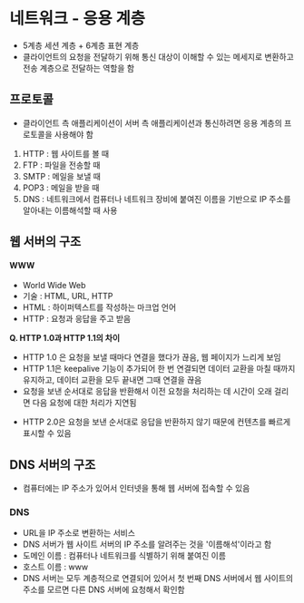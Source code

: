# 네트워크 - 응용 계층

- 5계층 세션 계층 + 6계층 표현 계층
- 클라이언트의 요청을 전달하기 위해 통신 대상이 이해할 수 있는 메세지로 변환하고 전송 계층으로 전달하는 역할을 함

## 프로토콜

- 클라이언트 측 애플리케이션이 서버 측 애플리케이션과 통신하려면 응용 계층의 프로토콜을 사용해야 함

1. HTTP : 웹 사이트를 볼 때
2. FTP : 파일을 전송할 때
3. SMTP : 메일을 보낼 때
4. POP3 : 메일을 받을 때
5. DNS : 네트워크에서 컴퓨터나 네트워크 장비에 붙여진 이름을 기반으로 IP 주소를 알아내는 이름해석할 때 사용

## 웹 서버의 구조

#### WWW

- World Wide Web
- 기술 : HTML, URL, HTTP
- HTML : 하이퍼텍스트를 작성하는 마크업 언어
- HTTP : 요청과 응답을 주고 받음

<b>Q. HTTP 1.0과 HTTP 1.1의 차이</b>

- HTTP 1.0 은 요청을 보낼 때마다 연결을 했다가 끊음, 웹 페이지가 느리게 보임
- HTTP 1.1은 keepalive 기능이 추가되어 한 번 연결되면 데이터 교환을 마칠 때까지 유지하고, 데이터 교환을 모두 끝내면 그때 연결을 끊음
- 요청을 보낸 순서대로 응답을 반환해서 이전 요청을 처리하는 데 시간이 오래 걸리면 다음 요청에 대한 처리가 지연됨

* HTTP 2.0은 요청을 보낸 순서대로 응답을 반환하지 않기 때문에 컨텐츠를 빠르게 표시할 수 있음

## DNS 서버의 구조

- 컴퓨터에는 IP 주소가 있어서 인터넷을 통해 웹 서버에 접속할 수 있음

### DNS

- URL을 IP 주소로 변환하는 서비스
- DNS 서버가 웹 사이트 서버의 IP 주소를 알려주는 것을 '이름해석'이라고 함
- 도메인 이름 : 컴퓨터나 네트워크를 식별하기 위해 붙여진 이름
- 호스트 이름 : www
- DNS 서버는 모두 계층적으로 연결되어 있어서 첫 번째 DNS 서버에서 웹 사이트의 주소를 모르면 다른 DNS 서버에 요청해서 확인함
